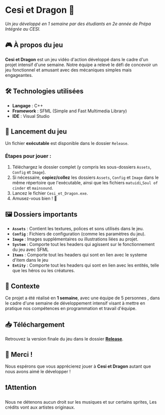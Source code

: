 # **Cesi et Dragon** 🐉  
*Un jeu développé en 1 semaine par des étudiants en 2e année de Prépa Intégrée au CESI.*  

## 🎮 **À propos du jeu**  
**Cesi et Dragon** est un jeu vidéo d'action développé dans le cadre d'un projet intensif d'une semaine. Notre équipe a relevé le défi de concevoir un jeu fonctionnel et amusant avec des mécaniques simples mais engageantes.

## 🛠 **Technologies utilisées**  
- **Langage** : C++  
- **Framework** : SFML (Simple and Fast Multimedia Library)  
- **IDE** : Visual Studio  

## 🚀 **Lancement du jeu**  
Un fichier **exécutable** est disponible dans le dossier `Release`.  

### Étapes pour jouer :  
1. Téléchargez le dossier complet (y compris les sous-dossiers `Assets`, `Config` et `Image`).  
2. Si nécessaire, **copiez/collez** les dossiers `Assets`, `Config` et `Image` dans le même répertoire que l'exécutable, ainsi que les fichiers `matuidi`,`Soul of cinder` et `mainsound`.  
3. Lancez le fichier `Cesi_et_Dragon.exe`.  
4. Amusez-vous bien ! 🎉  

## 🖼 **Dossiers importants**  
- **`Assets`** : Contient les textures, polices et sons utilisés dans le jeu.  
- **`Config`** : Fichiers de configuration (comme les paramètres du jeu).  
- **`Image`** : Images supplémentaires ou illustrations liées au projet.
- **`System`** : Comporte tout les headers qui agissent sur le fonctionnement du jeu avec SFML
- **`Items`** : Comporte tout les headers qui sont en lien avec le systeme d'item dans le jeu
- **`Entity`** : Comporte tout les headers qui sont en lien avec les entités, telle que les héros ou les créatures.

## 📅 **Contexte**  
Ce projet a été réalisé en **1 semaine**, avec une équipe de 5 personnes , dans le cadre d'une semaine de développement intensif visant à mettre en pratique nos compétences en programmation et travail d'équipe.

## 📥 **Téléchargement**  
Retrouvez la version finale du jeu dans le dossier [**Release**](./Release).  

## 🎉 **Merci !**  
Nous espérons que vous apprécierez jouer à **Cesi et Dragon** autant que nous avons aimé le développer !  

## ❗**Attention** 
Nous ne détenons aucun droit sur les musiques et sur certains sprites, Les crédits vont aux artistes originaux.

